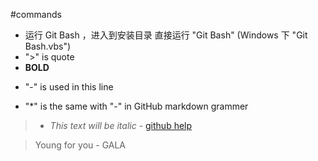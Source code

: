 #commands

* 运行 Git Bash ，进入到安装目录 直接运行 "Git Bash" (Windows 下 "Git Bash.vbs")
* ">" is quote
* **BOLD**
- "-" is used in this line
* "*" is the same with "-" in GitHub markdown grammer

> * *This text will be italic* - [github help](https://help.github.com/articles/markdown-basics/)


> Young for you - GALA